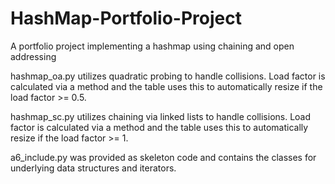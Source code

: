 # HashMap-Portfolio-Project
A portfolio project implementing a hashmap using chaining and open addressing

hashmap_oa.py utilizes quadratic probing to handle collisions. Load factor is calculated via a method and the table uses this to automatically resize if the load factor >= 0.5.

hashmap_sc.py utilizes chaining via linked lists to handle collisions. Load factor is calculated via a method and the table uses this to automatically resize if the load factor >= 1.

a6_include.py was provided as skeleton code and contains the classes for underlying data structures and iterators.
